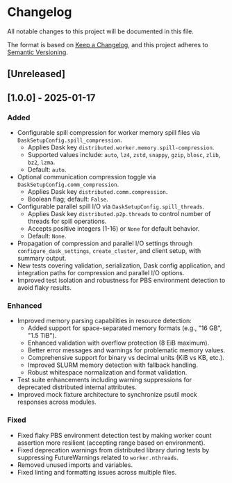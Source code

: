 # Changelog

All notable changes to this project will be documented in this file.

The format is based on [Keep a Changelog](https://keepachangelog.com/en/1.0.0/),
and this project adheres to [Semantic Versioning](https://semver.org/spec/v2.0.0.html).

## [Unreleased]

## [1.0.0] - 2025-01-17

### Added
- Configurable spill compression for worker memory spill files via `DaskSetupConfig.spill_compression`.
  - Applies Dask key `distributed.worker.memory.spill-compression`.
  - Supported values include: `auto`, `lz4`, `zstd`, `snappy`, `gzip`, `blosc`, `zlib`, `bz2`, `lzma`.
  - Default: `auto`.
- Optional communication compression toggle via `DaskSetupConfig.comm_compression`.
  - Applies Dask key `distributed.comm.compression`.
  - Boolean flag; default: `False`.
- Configurable parallel spill I/O via `DaskSetupConfig.spill_threads`.
  - Applies Dask key `distributed.p2p.threads` to control number of threads for spill operations.
  - Accepts positive integers (1-16) or `None` for default behavior.
  - Default: `None`.
- Propagation of compression and parallel I/O settings through `configure_dask_settings`, `create_cluster`, and client setup, with summary output.
- New tests covering validation, serialization, Dask config application, and integration paths for compression and parallel I/O options.
- Improved test isolation and robustness for PBS environment detection to avoid flaky results.

### Enhanced
- Improved memory parsing capabilities in resource detection:
  - Added support for space-separated memory formats (e.g., "16 GB", "1.5 TiB").
  - Enhanced validation with overflow protection (8 EiB maximum).
  - Better error messages and warnings for problematic memory values.
  - Comprehensive support for binary vs decimal units (KiB vs KB, etc.).
  - Improved SLURM memory detection with fallback handling.
  - Robust whitespace normalization and format validation.
- Test suite enhancements including warning suppressions for deprecated distributed internal attributes.
- Improved mock fixture architecture to synchronize psutil mock responses across modules.

### Fixed
- Fixed flaky PBS environment detection test by making worker count assertion more resilient (accepting range based on environment).
- Fixed deprecation warnings from distributed library during tests by suppressing FutureWarnings related to `worker.nthreads`.
- Removed unused imports and variables.
- Fixed linting and formatting issues across multiple files.
